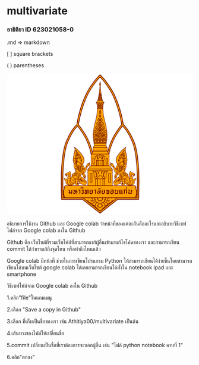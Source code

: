 # multivariate

### อาธิติยา ID 623021058-0

.md => markdown

[ ] square brackets

( ) parentheses

![logokku](kku-logo-png-8.png)

อธิบายการใช้งาน Github และ Google colab ว่าหน้าที่ของแต่ละอันคืออะไรและอธิบายวิธีเซฟไฟล์จาก Google colab ลงใน Github

Github คือ เว็บไซต์ที่รวมเว็บไฟล์ที่สามารถแชร์ผู้อื่นเข้ามาแก้ไขโค้ดของเรา และสามารถเขียน commit ได้ว่าเราแก้ถึงจุดไหน หรือทำถึงไหนแล้ว

Google colab มีหน้าที่ ช่วยในการเขียนโปรแกรม Python ให้สามารถเขียนได้ง่ายขึ้นโดยสามารถเขียนได้บนเว็บไซต์ google colab ได้เลยสามารถเขียนได้ทั้งใน notebook ipad และ smartphone

วิธีเซฟไฟล์จาก Google colab ลงใน Github

1.คลิก"file"ในแถมเมนู

2.เลือก "Save a copy in Github"

3.เลือก ที่เก็บเป็นชื่อของเรา เช่น Athitiya00/multivariate เป็นต้น

4.เส้นทางของไฟล์ให้เปลี่ยนชื่อ

5.commit เปลี่ยนเป็นชื่อที่เราต้องการจะบอกผู้อื่น เช่น "ไฟล์ python notebook คาบที่ 1"

6.คลิก"ตกลง"


